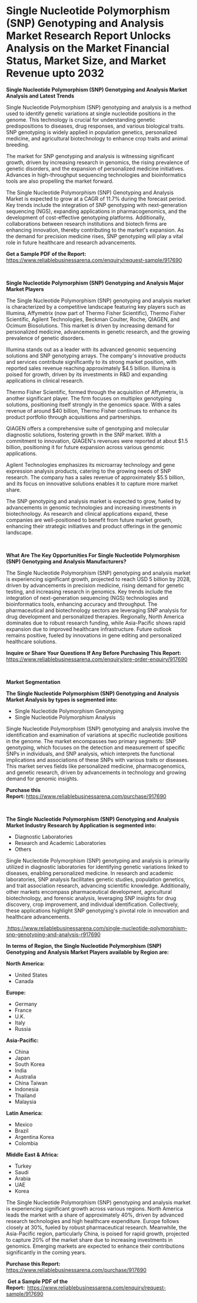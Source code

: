 <p><h1>Single Nucleotide Polymorphism (SNP) Genotyping and Analysis Market Research Report Unlocks Analysis on the Market Financial Status, Market Size, and Market Revenue upto 2032</h1></p><p><strong>Single Nucleotide Polymorphism (SNP) Genotyping and Analysis Market Analysis and Latest Trends</strong></p>
<p><p>Single Nucleotide Polymorphism (SNP) genotyping and analysis is a method used to identify genetic variations at single nucleotide positions in the genome. This technology is crucial for understanding genetic predispositions to diseases, drug responses, and various biological traits. SNP genotyping is widely applied in population genetics, personalized medicine, and agricultural biotechnology to enhance crop traits and animal breeding.</p><p>The market for SNP genotyping and analysis is witnessing significant growth, driven by increasing research in genomics, the rising prevalence of genetic disorders, and the expansion of personalized medicine initiatives. Advances in high-throughput sequencing technologies and bioinformatics tools are also propelling the market forward. </p><p>The Single Nucleotide Polymorphism (SNP) Genotyping and Analysis Market is expected to grow at a CAGR of 11.7% during the forecast period. Key trends include the integration of SNP genotyping with next-generation sequencing (NGS), expanding applications in pharmacogenomics, and the development of cost-effective genotyping platforms. Additionally, collaborations between research institutions and biotech firms are enhancing innovation, thereby contributing to the market's expansion. As the demand for precision medicine rises, SNP genotyping will play a vital role in future healthcare and research advancements.</p></p>
<p><strong>Get a Sample PDF of the Report:&nbsp;</strong> <a href="https://www.reliablebusinessarena.com/enquiry/request-sample/917690?utm_campaign=3039&utm_medium=2&utm_source=Github&utm_content=ia&utm_term=13042025&utm_id=single-nucleotide-polymorphism-snp-genotyping-and-analysis">https://www.reliablebusinessarena.com/enquiry/request-sample/917690</a></p>
<p>&nbsp;</p>
<p><strong>Single Nucleotide Polymorphism (SNP) Genotyping and Analysis Major Market Players</strong></p>
<p><p>The Single Nucleotide Polymorphism (SNP) genotyping and analysis market is characterized by a competitive landscape featuring key players such as Illumina, Affymetrix (now part of Thermo Fisher Scientific), Thermo Fisher Scientific, Agilent Technologies, Beckman Coulter, Roche, QIAGEN, and Ocimum Biosolutions. This market is driven by increasing demand for personalized medicine, advancements in genetic research, and the growing prevalence of genetic disorders.</p><p>Illumina stands out as a leader with its advanced genomic sequencing solutions and SNP genotyping arrays. The company's innovative products and services contribute significantly to its strong market position, with reported sales revenue reaching approximately $4.5 billion. Illumina is poised for growth, driven by its investments in R&D and expanding applications in clinical research.</p><p>Thermo Fisher Scientific, formed through the acquisition of Affymetrix, is another significant player. The firm focuses on multiplex genotyping solutions, positioning itself strongly in the genomics space. With a sales revenue of around $40 billion, Thermo Fisher continues to enhance its product portfolio through acquisitions and partnerships.</p><p>QIAGEN offers a comprehensive suite of genotyping and molecular diagnostic solutions, fostering growth in the SNP market. With a commitment to innovation, QIAGEN's revenues were reported at about $1.5 billion, positioning it for future expansion across various genomic applications.</p><p>Agilent Technologies emphasizes its microarray technology and gene expression analysis products, catering to the growing needs of SNP research. The company has a sales revenue of approximately $5.5 billion, and its focus on innovative solutions enables it to capture more market share.</p><p>The SNP genotyping and analysis market is expected to grow, fueled by advancements in genomic technologies and increasing investments in biotechnology. As research and clinical applications expand, these companies are well-positioned to benefit from future market growth, enhancing their strategic initiatives and product offerings in the genomic landscape.</p></p>
<p>&nbsp;</p>
<p><strong>What Are The Key Opportunities For Single Nucleotide Polymorphism (SNP) Genotyping and Analysis Manufacturers?</strong></p>
<p><p>The Single Nucleotide Polymorphism (SNP) genotyping and analysis market is experiencing significant growth, projected to reach USD 5 billion by 2028, driven by advancements in precision medicine, rising demand for genetic testing, and increasing research in genomics. Key trends include the integration of next-generation sequencing (NGS) technologies and bioinformatics tools, enhancing accuracy and throughput. The pharmaceutical and biotechnology sectors are leveraging SNP analysis for drug development and personalized therapies. Regionally, North America dominates due to robust research funding, while Asia-Pacific shows rapid expansion due to improved healthcare infrastructure. Future outlook remains positive, fueled by innovations in gene editing and personalized healthcare solutions.</p></p>
<p><strong>Inquire or Share Your Questions If Any Before Purchasing This Report:</strong> <a href="https://www.reliablebusinessarena.com/enquiry/pre-order-enquiry/917690?utm_campaign=3039&utm_medium=2&utm_source=Github&utm_content=ia&utm_term=13042025&utm_id=single-nucleotide-polymorphism-snp-genotyping-and-analysis">https://www.reliablebusinessarena.com/enquiry/pre-order-enquiry/917690</a></p>
<p>&nbsp;</p>
<p><strong>Market Segmentation</strong></p>
<p><strong>The Single Nucleotide Polymorphism (SNP) Genotyping and Analysis Market Analysis by types is segmented into:</strong></p>
<p><ul><li>Single Nucleotide Polymorphism Genotyping</li><li>Single Nucleotide Polymorphism Analysis</li></ul></p>
<p><p>Single Nucleotide Polymorphism (SNP) genotyping and analysis involve the identification and examination of variations at specific nucleotide positions in the genome. The market encompasses two primary segments: SNP genotyping, which focuses on the detection and measurement of specific SNPs in individuals, and SNP analysis, which interprets the functional implications and associations of these SNPs with various traits or diseases. This market serves fields like personalized medicine, pharmacogenomics, and genetic research, driven by advancements in technology and growing demand for genomic insights.</p></p>
<p><strong>Purchase this Report:&nbsp;</strong><a href="https://www.reliablebusinessarena.com/purchase/917690?utm_campaign=3039&utm_medium=2&utm_source=Github&utm_content=ia&utm_term=13042025&utm_id=single-nucleotide-polymorphism-snp-genotyping-and-analysis">https://www.reliablebusinessarena.com/purchase/917690</a></p>
<p>&nbsp;</p>
<p><strong>The Single Nucleotide Polymorphism (SNP) Genotyping and Analysis Market Industry Research by Application is segmented into:</strong></p>
<p><ul><li>Diagnostic Laboratories</li><li>Research and Academic Laboratories</li><li>Others</li></ul></p>
<p><p>Single Nucleotide Polymorphism (SNP) genotyping and analysis is primarily utilized in diagnostic laboratories for identifying genetic variations linked to diseases, enabling personalized medicine. In research and academic laboratories, SNP analysis facilitates genetic studies, population genetics, and trait association research, advancing scientific knowledge. Additionally, other markets encompass pharmaceutical development, agricultural biotechnology, and forensic analysis, leveraging SNP insights for drug discovery, crop improvement, and individual identification. Collectively, these applications highlight SNP genotyping's pivotal role in innovation and healthcare advancements.</p></p>
<p><a href="https://www.reliablebusinessarena.com/single-nucleotide-polymorphism-snp-genotyping-and-analysis-r917690?utm_campaign=3039&utm_medium=2&utm_source=Github&utm_content=ia&utm_term=13042025&utm_id=single-nucleotide-polymorphism-snp-genotyping-and-analysis">&nbsp;https://www.reliablebusinessarena.com/single-nucleotide-polymorphism-snp-genotyping-and-analysis-r917690</a></p>
<p><strong>In terms of Region, the Single Nucleotide Polymorphism (SNP) Genotyping and Analysis Market Players available by Region are:</strong></p>
<p>
    <p> <strong> North America: </strong>
        <ul>
            <li>United States</li>
            <li>Canada</li>
        </ul>
        </p> 
    <p> <strong> Europe: </strong>
        <ul>
            <li>Germany</li>
            <li>France</li>
            <li>U.K.</li>
            <li>Italy</li>
            <li>Russia</li>
        </ul>
        </p> 
    <p> <strong> Asia-Pacific: </strong>
        <ul>
            <li>China</li>
            <li>Japan</li>
            <li>South Korea</li>
            <li>India</li>
            <li>Australia</li>
            <li>China Taiwan</li>
            <li>Indonesia</li>
            <li>Thailand</li>
            <li>Malaysia</li>
        </ul>
        </p> 
    <p> <strong> Latin America: </strong>
        <ul>
            <li>Mexico</li>
            <li>Brazil</li>
            <li>Argentina Korea</li>
            <li>Colombia</li>
        </ul>
        </p> 
    <p> <strong> Middle East & Africa: </strong>
        <ul>
            <li>Turkey</li>
            <li>Saudi</li>
            <li>Arabia</li>
            <li>UAE</li>
            <li>Korea</li>
        </ul>
    </p>
    </p>
<p><p>The Single Nucleotide Polymorphism (SNP) genotyping and analysis market is experiencing significant growth across various regions. North America leads the market with a share of approximately 40%, driven by advanced research technologies and high healthcare expenditure. Europe follows closely at 30%, fueled by robust pharmaceutical research. Meanwhile, the Asia-Pacific region, particularly China, is poised for rapid growth, projected to capture 20% of the market share due to increasing investments in genomics. Emerging markets are expected to enhance their contributions significantly in the coming years.</p></p>
<p><strong>Purchase this Report: </strong><a href="https://www.reliablebusinessarena.com/purchase/917690?utm_campaign=3039&utm_medium=2&utm_source=Github&utm_content=ia&utm_term=13042025&utm_id=single-nucleotide-polymorphism-snp-genotyping-and-analysis">https://www.reliablebusinessarena.com/purchase/917690</a></p>
<p>&nbsp;<strong>Get a Sample PDF of the Report:&nbsp;&nbsp;</strong><a href="https://www.reliablebusinessarena.com/enquiry/request-sample/917690?utm_campaign=3039&utm_medium=2&utm_source=Github&utm_content=ia&utm_term=13042025&utm_id=single-nucleotide-polymorphism-snp-genotyping-and-analysis">https://www.reliablebusinessarena.com/enquiry/request-sample/917690</a></p>
<p><strong></strong></p>
<p><p></p><p></p><p></p></p>